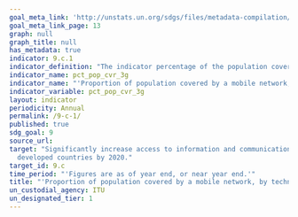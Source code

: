 ```yaml
---
goal_meta_link: 'http://unstats.un.org/sdgs/files/metadata-compilation/Metadata-Goal-9.pdf'
goal_meta_link_page: 13
graph: null
graph_title: null
has_metadata: true
indicator: 9.c.1
indicator_definition: "The indicator percentage of the population covered by a mobile network, broken down by technology, refers to the percentage of inhabitants living within range of a mobile-cellular signal, irrespective of whether or not they are mobile phone subscribers or users. This is calculated by dividing the number of inhabitants within range of a mobile-cellular signal by the total population and multiplying by 100. The indicator is based on where the population lives, and not where they work or go to school, etc. When there are multiple operators offering the service, the maximum population number covered should be reported. Coverage should refer to broadband (3G and more) and narrowband (2G) mobile-cellular technologies and include: \t2G mobile population coverage: Mobile networks with access to data communications (e.g. Internet) at downstream speeds below 256 kbit/s. This includes mobile-cellular technologies such as GPRS, CDMA2000 1x and most EDGE implementations. The indicator refers to the theoretical ability of subscribers to use non-broadband speed mobile data services, rather than the number of active users of such services. \t3G and above mobile-population coverage: Refers to the number of mobile-cellular subscriptions with access to data communications (e.g. the Internet) at broadband downstream speeds (defined here as greater than or equal to 256 kbit/s). The indicator refers to the theoretical ability of subscribers to use broadband speed mobile data services, rather than the number of active users of such services. This includes all high-speed mobile-cellular telephone subscriptions with access to data communications, and includes mobile-cellular technologies such as WCDMA (UMTS) and associated technologies such as HSPA, CDMA2000 1x EV-DO, mobile WiMAX 802.16e and LTE. It excludes low-speed mobilebroadband subscriptions and fixed (wired) Internet subscriptions. As technologies evolve and as more and more countries will deploy and commercialize more advanced mobilebroadband networks (4G, 5G etc.), the indicator will include further breakdowns. ITU collects data for this indicator through an annual questionnaire from national telecommunication regulatory authorities or Information and Communication Technology (ICT) Ministries, who collect the data from licensed mobile-cellular operators. However, they are likely to have different levels and locations of coverage. Another method would be to request each operator's coverage maps, which can be overlaid with maps showing the population of the country."
indicator_name: pct_pop_cvr_3g
indicator_name: "'Proportion of population covered by a mobile network, by technology'"
indicator_variable: pct_pop_cvr_3g
layout: indicator
periodicity: Annual
permalink: /9-c-1/
published: true
sdg_goal: 9
source_url: 
target: "Significantly increase access to information and communications technology and  strive to provide universal and affordable access to the Internet in least
  developed countries by 2020."
target_id: 9.c
time_period: "'Figures are as of year end, or near year end.'"
title: "'Proportion of population covered by a mobile network, by technology'"
un_custodial_agency: ITU
un_designated_tier: 1
---
```

